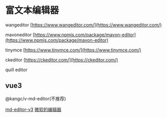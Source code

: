# 富文本编辑器

wangeditor    [https://www.wangeditor.com/](https://www.wangeditor.com/)

mavoneditor  [https://www.npmjs.com/package/mavon-editor](https://www.npmjs.com/package/mavon-editor)

tinymce   [https://www.tinymce.com/](https://www.tinymce.com/)

ckeditor   [https://ckeditor.com/](https://ckeditor.com/)

quill editor

## vue3

@kangc/v-md-editor(不推荐)

[md-editor-v3](https://imzbf.github.io/md-editor-v3/)
[微软的编辑器](https://microsoft.github.io/monaco-editor/)
